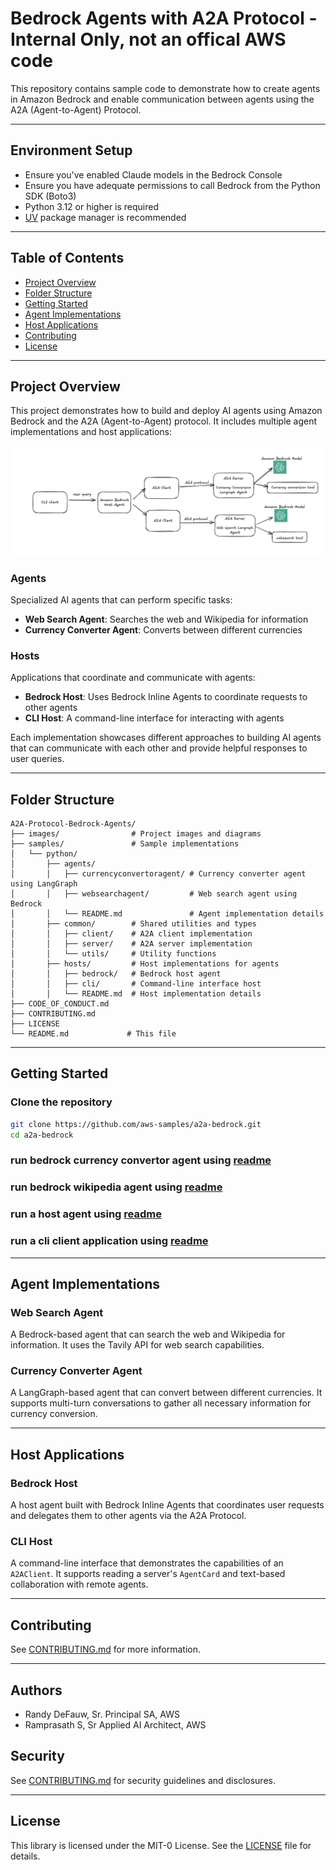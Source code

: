 # Bedrock Agents with A2A Protocol - Internal Only, not an offical AWS code

This repository contains sample code to demonstrate how to create agents in Amazon Bedrock and enable communication between agents using the A2A (Agent-to-Agent) Protocol.

---

## Environment Setup

- Ensure you've enabled Claude models in the Bedrock Console  
- Ensure you have adequate permissions to call Bedrock from the Python SDK (Boto3)  
- Python 3.12 or higher is required  
- [UV](https://github.com/astral-sh/uv) package manager is recommended

---

## Table of Contents

- [Project Overview](#project-overview)
- [Folder Structure](#folder-structure)
- [Getting Started](#getting-started)
- [Agent Implementations](#agent-implementations)
- [Host Applications](#host-applications)
- [Contributing](#contributing)
- [License](#license)

---

## Project Overview

This project demonstrates how to build and deploy AI agents using Amazon Bedrock and the A2A (Agent-to-Agent) protocol. It includes multiple agent implementations and host applications:

![image info](./images/Bedrockagents-A2A.png)

### Agents
Specialized AI agents that can perform specific tasks:
- **Web Search Agent**: Searches the web and Wikipedia for information
- **Currency Converter Agent**: Converts between different currencies

### Hosts
Applications that coordinate and communicate with agents:
- **Bedrock Host**: Uses Bedrock Inline Agents to coordinate requests to other agents
- **CLI Host**: A command-line interface for interacting with agents

Each implementation showcases different approaches to building AI agents that can communicate with each other and provide helpful responses to user queries.

---

## Folder Structure

```
A2A-Protocol-Bedrock-Agents/
├── images/                # Project images and diagrams
├── samples/               # Sample implementations
│   └── python/
│       ├── agents/
│       │   ├── currencyconvertoragent/ # Currency converter agent using LangGraph
│       │   ├── websearchagent/         # Web search agent using Bedrock
│       │   └── README.md               # Agent implementation details
│       ├── common/        # Shared utilities and types
│       │   ├── client/    # A2A client implementation
│       │   ├── server/    # A2A server implementation
│       │   └── utils/     # Utility functions
│       ├── hosts/         # Host implementations for agents
│       │   ├── bedrock/   # Bedrock host agent
│       │   ├── cli/       # Command-line interface host
│       │   └── README.md  # Host implementation details
├── CODE_OF_CONDUCT.md
├── CONTRIBUTING.md
├── LICENSE
└── README.md             # This file
```

---

## Getting Started

### Clone the repository

```bash
git clone https://github.com/aws-samples/a2a-bedrock.git
cd a2a-bedrock
```

### run bedrock currency convertor agent using [readme](./samples/python/agents/currencyconvertoragent/README.md)


### run bedrock wikipedia agent using [readme](./samples/python/agents/websearchagent/README.md)


### run a host agent using [readme](./samples/python/hosts/bedrock/README.md)

### run a cli client application using [readme](./samples/python/hosts/cli/README.md)


---

## Agent Implementations

### Web Search Agent
A Bedrock-based agent that can search the web and Wikipedia for information. It uses the Tavily API for web search capabilities.

### Currency Converter Agent
A LangGraph-based agent that can convert between different currencies. It supports multi-turn conversations to gather all necessary information for currency conversion.

---

## Host Applications

### Bedrock Host
A host agent built with Bedrock Inline Agents that coordinates user requests and delegates them to other agents via the A2A Protocol.

### CLI Host
A command-line interface that demonstrates the capabilities of an `A2AClient`. It supports reading a server's `AgentCard` and text-based collaboration with remote agents.

---

## Contributing

See [CONTRIBUTING.md](CONTRIBUTING.md) for more information.

---

## Authors

- Randy DeFauw, Sr. Principal SA, AWS
- Ramprasath S, Sr Applied AI Architect, AWS

## Security

See [CONTRIBUTING.md](CONTRIBUTING.md) for security guidelines and disclosures.

---

## License

This library is licensed under the MIT-0 License. See the [LICENSE](LICENSE) file for details.